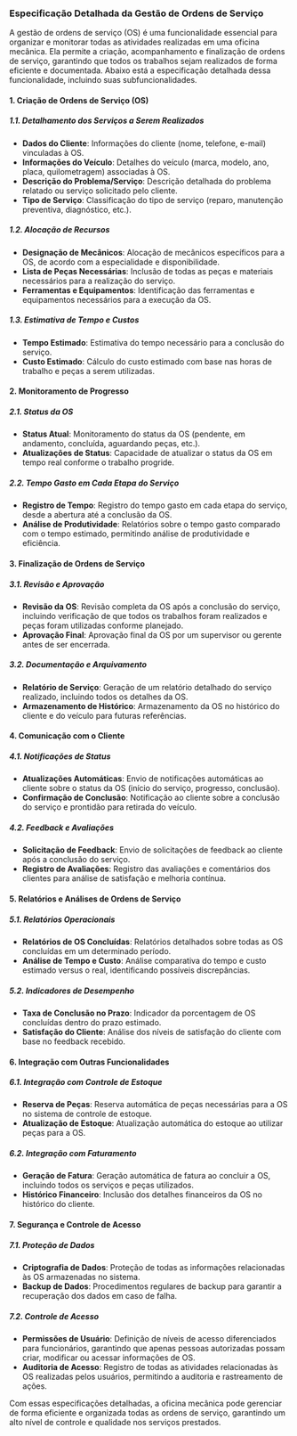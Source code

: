 ### Especificação Detalhada da Gestão de Ordens de Serviço

A gestão de ordens de serviço (OS) é uma funcionalidade essencial para organizar e monitorar todas as atividades
realizadas em uma oficina mecânica. Ela permite a criação, acompanhamento e finalização de ordens de serviço, garantindo
que todos os trabalhos sejam realizados de forma eficiente e documentada. Abaixo está a especificação detalhada dessa
funcionalidade, incluindo suas subfuncionalidades.

#### 1. Criação de Ordens de Serviço (OS)

##### 1.1. Detalhamento dos Serviços a Serem Realizados

- **Dados do Cliente**: Informações do cliente (nome, telefone, e-mail) vinculadas à OS.
- **Informações do Veículo**: Detalhes do veículo (marca, modelo, ano, placa, quilometragem) associadas à OS.
- **Descrição do Problema/Serviço**: Descrição detalhada do problema relatado ou serviço solicitado pelo cliente.
- **Tipo de Serviço**: Classificação do tipo de serviço (reparo, manutenção preventiva, diagnóstico, etc.).

##### 1.2. Alocação de Recursos

- **Designação de Mecânicos**: Alocação de mecânicos específicos para a OS, de acordo com a especialidade e
  disponibilidade.
- **Lista de Peças Necessárias**: Inclusão de todas as peças e materiais necessários para a realização do serviço.
- **Ferramentas e Equipamentos**: Identificação das ferramentas e equipamentos necessários para a execução da OS.

##### 1.3. Estimativa de Tempo e Custos

- **Tempo Estimado**: Estimativa do tempo necessário para a conclusão do serviço.
- **Custo Estimado**: Cálculo do custo estimado com base nas horas de trabalho e peças a serem utilizadas.

#### 2. Monitoramento de Progresso

##### 2.1. Status da OS

- **Status Atual**: Monitoramento do status da OS (pendente, em andamento, concluída, aguardando peças, etc.).
- **Atualizações de Status**: Capacidade de atualizar o status da OS em tempo real conforme o trabalho progride.

##### 2.2. Tempo Gasto em Cada Etapa do Serviço

- **Registro de Tempo**: Registro do tempo gasto em cada etapa do serviço, desde a abertura até a conclusão da OS.
- **Análise de Produtividade**: Relatórios sobre o tempo gasto comparado com o tempo estimado, permitindo análise de
  produtividade e eficiência.

#### 3. Finalização de Ordens de Serviço

##### 3.1. Revisão e Aprovação

- **Revisão da OS**: Revisão completa da OS após a conclusão do serviço, incluindo verificação de que todos os trabalhos
  foram realizados e peças foram utilizadas conforme planejado.
- **Aprovação Final**: Aprovação final da OS por um supervisor ou gerente antes de ser encerrada.

##### 3.2. Documentação e Arquivamento

- **Relatório de Serviço**: Geração de um relatório detalhado do serviço realizado, incluindo todos os detalhes da OS.
- **Armazenamento de Histórico**: Armazenamento da OS no histórico do cliente e do veículo para futuras referências.

#### 4. Comunicação com o Cliente

##### 4.1. Notificações de Status

- **Atualizações Automáticas**: Envio de notificações automáticas ao cliente sobre o status da OS (início do serviço,
  progresso, conclusão).
- **Confirmação de Conclusão**: Notificação ao cliente sobre a conclusão do serviço e prontidão para retirada do
  veículo.

##### 4.2. Feedback e Avaliações

- **Solicitação de Feedback**: Envio de solicitações de feedback ao cliente após a conclusão do serviço.
- **Registro de Avaliações**: Registro das avaliações e comentários dos clientes para análise de satisfação e melhoria
  contínua.

#### 5. Relatórios e Análises de Ordens de Serviço

##### 5.1. Relatórios Operacionais

- **Relatórios de OS Concluídas**: Relatórios detalhados sobre todas as OS concluídas em um determinado período.
- **Análise de Tempo e Custo**: Análise comparativa do tempo e custo estimado versus o real, identificando possíveis
  discrepâncias.

##### 5.2. Indicadores de Desempenho

- **Taxa de Conclusão no Prazo**: Indicador da porcentagem de OS concluídas dentro do prazo estimado.
- **Satisfação do Cliente**: Análise dos níveis de satisfação do cliente com base no feedback recebido.

#### 6. Integração com Outras Funcionalidades

##### 6.1. Integração com Controle de Estoque

- **Reserva de Peças**: Reserva automática de peças necessárias para a OS no sistema de controle de estoque.
- **Atualização de Estoque**: Atualização automática do estoque ao utilizar peças para a OS.

##### 6.2. Integração com Faturamento

- **Geração de Fatura**: Geração automática de fatura ao concluir a OS, incluindo todos os serviços e peças utilizados.
- **Histórico Financeiro**: Inclusão dos detalhes financeiros da OS no histórico do cliente.

#### 7. Segurança e Controle de Acesso

##### 7.1. Proteção de Dados

- **Criptografia de Dados**: Proteção de todas as informações relacionadas às OS armazenadas no sistema.
- **Backup de Dados**: Procedimentos regulares de backup para garantir a recuperação dos dados em caso de falha.

##### 7.2. Controle de Acesso

- **Permissões de Usuário**: Definição de níveis de acesso diferenciados para funcionários, garantindo que apenas
  pessoas autorizadas possam criar, modificar ou acessar informações de OS.
- **Auditoria de Acesso**: Registro de todas as atividades relacionadas às OS realizadas pelos usuários, permitindo a
  auditoria e rastreamento de ações.

Com essas especificações detalhadas, a oficina mecânica pode gerenciar de forma eficiente e organizada todas as ordens
de serviço, garantindo um alto nível de controle e qualidade nos serviços prestados.
